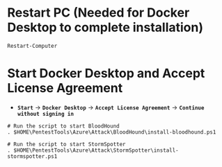 
# Restart PC (Needed for Docker Desktop to complete installation)
```
Restart-Computer
```

# Start Docker Desktop and Accept License Agreement
- **`Start`** → **`Docker Desktop`** → **`Accept License Agreement`** → **`Continue without signing in`**

```
# Run the script to start BloodHound
. $HOME\PentestTools\Azure\Attack\BloodHound\install-bloodhound.ps1

# Run the script to start StormSpotter
. $HOME\PentestTools\Azure\Attack\StormSpotter\install-stormspotter.ps1
```
